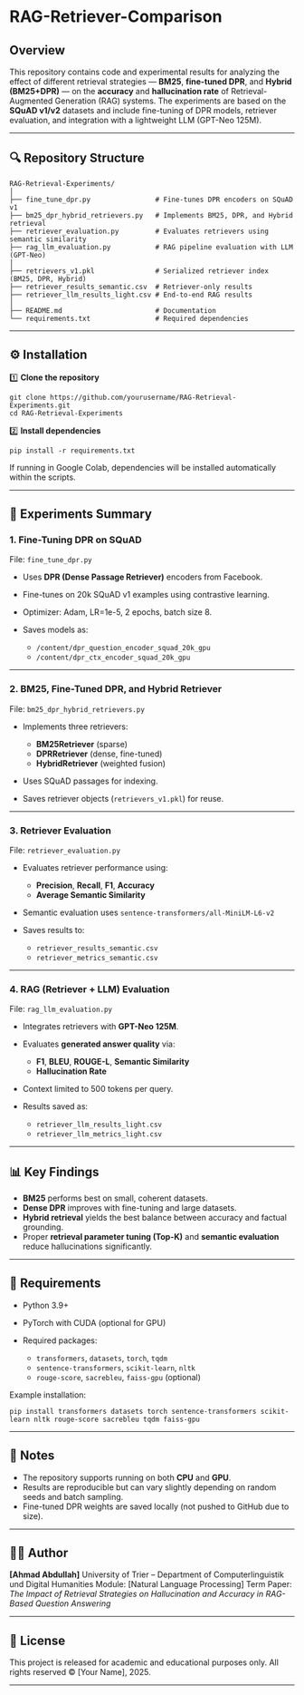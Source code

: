 # RAG-Retriever-Comparison
## Overview

This repository contains code and experimental results for analyzing the effect of different retrieval strategies — **BM25**, **fine-tuned DPR**, and **Hybrid (BM25+DPR)** — on the **accuracy** and **hallucination rate** of Retrieval-Augmented Generation (RAG) systems.
The experiments are based on the **SQuAD v1/v2** datasets and include fine-tuning of DPR models, retriever evaluation, and integration with a lightweight LLM (GPT-Neo 125M).

---

## 🔍 Repository Structure

```
RAG-Retrieval-Experiments/
│
├── fine_tune_dpr.py                # Fine-tunes DPR encoders on SQuAD v1
├── bm25_dpr_hybrid_retrievers.py   # Implements BM25, DPR, and Hybrid retrieval
├── retriever_evaluation.py         # Evaluates retrievers using semantic similarity
├── rag_llm_evaluation.py           # RAG pipeline evaluation with LLM (GPT-Neo)
│
├── retrievers_v1.pkl               # Serialized retriever index (BM25, DPR, Hybrid)
├── retriever_results_semantic.csv  # Retriever-only results
├── retriever_llm_results_light.csv # End-to-end RAG results
│
├── README.md                       # Documentation
└── requirements.txt                # Required dependencies
```

---

## ⚙️ Installation

1️⃣ **Clone the repository**

```
git clone https://github.com/yourusername/RAG-Retrieval-Experiments.git
cd RAG-Retrieval-Experiments
```

2️⃣ **Install dependencies**

```
pip install -r requirements.txt
```

If running in Google Colab, dependencies will be installed automatically within the scripts.

---

## 📘 Experiments Summary

### 1. Fine-Tuning DPR on SQuAD

File: `fine_tune_dpr.py`

* Uses **DPR (Dense Passage Retriever)** encoders from Facebook.
* Fine-tunes on 20k SQuAD v1 examples using contrastive learning.
* Optimizer: Adam, LR=1e-5, 2 epochs, batch size 8.
* Saves models as:

  * `/content/dpr_question_encoder_squad_20k_gpu`
  * `/content/dpr_ctx_encoder_squad_20k_gpu`

---

### 2. BM25, Fine-Tuned DPR, and Hybrid Retriever

File: `bm25_dpr_hybrid_retrievers.py`

* Implements three retrievers:

  * **BM25Retriever** (sparse)
  * **DPRRetriever** (dense, fine-tuned)
  * **HybridRetriever** (weighted fusion)
* Uses SQuAD passages for indexing.
* Saves retriever objects (`retrievers_v1.pkl`) for reuse.

---

### 3. Retriever Evaluation

File: `retriever_evaluation.py`

* Evaluates retriever performance using:

  * **Precision**, **Recall**, **F1**, **Accuracy**
  * **Average Semantic Similarity**
* Semantic evaluation uses `sentence-transformers/all-MiniLM-L6-v2`
* Saves results to:

  * `retriever_results_semantic.csv`
  * `retriever_metrics_semantic.csv`

---

### 4. RAG (Retriever + LLM) Evaluation

File: `rag_llm_evaluation.py`

* Integrates retrievers with **GPT-Neo 125M**.
* Evaluates **generated answer quality** via:

  * **F1**, **BLEU**, **ROUGE-L**, **Semantic Similarity**
  * **Hallucination Rate**
* Context limited to 500 tokens per query.
* Results saved as:

  * `retriever_llm_results_light.csv`
  * `retriever_llm_metrics_light.csv`

---

## 📊 Key Findings

* **BM25** performs best on small, coherent datasets.
* **Dense DPR** improves with fine-tuning and large datasets.
* **Hybrid retrieval** yields the best balance between accuracy and factual grounding.
* Proper **retrieval parameter tuning (Top-K)** and **semantic evaluation** reduce hallucinations significantly.

---

## 🧠 Requirements

* Python 3.9+
* PyTorch with CUDA (optional for GPU)
* Required packages:

  * `transformers`, `datasets`, `torch`, `tqdm`
  * `sentence-transformers`, `scikit-learn`, `nltk`
  * `rouge-score`, `sacrebleu`, `faiss-gpu` (optional)

Example installation:

```
pip install transformers datasets torch sentence-transformers scikit-learn nltk rouge-score sacrebleu tqdm faiss-gpu
```

---

## 🧩 Notes

* The repository supports running on both **CPU** and **GPU**.
* Results are reproducible but can vary slightly depending on random seeds and batch sampling.
* Fine-tuned DPR weights are saved locally (not pushed to GitHub due to size).

---

## 👩‍💻 Author

**[Ahmad Abdullah]**
University of Trier – Department of Computerlinguistik und Digital Humanities
Module: [Natural Language Processing]
Term Paper: *The Impact of Retrieval Strategies on Hallucination and Accuracy in RAG-Based Question Answering*

---

## 📄 License

This project is released for academic and educational purposes only.
All rights reserved © [Your Name], 2025.

---
